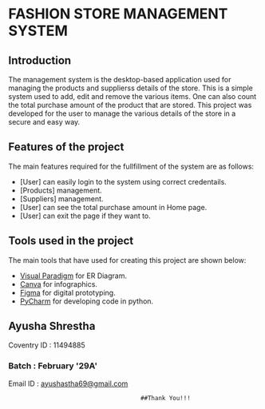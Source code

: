 # FASHION STORE MANAGEMENT SYSTEM

## Introduction
The management system is the desktop-based application used for managing the products and supplierss details of the store. This is a simple system used to add, edit and remove the 
various items. One can also count the total purchase amount of the product that are stored. This project was developed for the user to manage the various details of the store in a
secure and easy way.

## Features of the project
The main features required for the fullfillment of the system are as follows:
* [User] can easily login to the system using correct credentails.
* [Products] management.
* [Suppliers] management.
* [User] can see the total purchase amount in Home page.
* [User] can exit the page if they want to.

## Tools used in the project
The main tools that have used for creating this project are shown below:
* [Visual Paradigm](https://www.visual-paradigm.com) for ER Diagram.
* [Canva](https://www.canva.com) for infographics.
* [Figma](https://www.figma.com) for digital prototyping.
* [PyCharm](https://www.jetbrains.com/pycharm/) for developing code in python.


## Ayusha Shrestha
Coventry ID : 11494885
### Batch : February '29A'
Email ID : ayushastha69@gmail.com

                                         ##Thank You!!!
